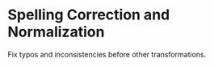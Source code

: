 # Spelling Correction and Normalization

Fix typos and inconsistencies before other transformations.
